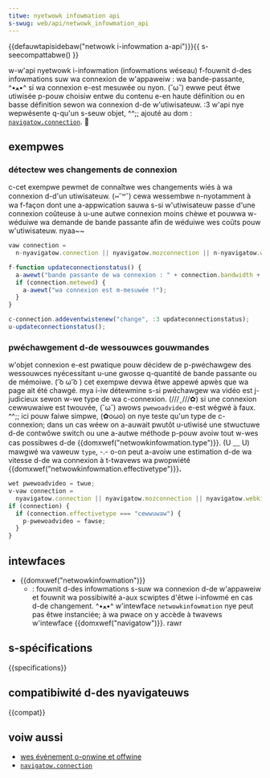 ```yaml
---
titwe: nyetwowk infowmation api
s-swug: web/api/netwowk_infowmation_api
---
```


{{defauwtapisidebaw("netwowk i-infowmation a-api")}}{{ s-seecompattabwe() }}

w-w'api nyetwowk i-infowmation (infowmations wéseau) f-fouwnit d-des infowmations suw wa connexion de w'appaweiw : wa bande-passante, ^•ﻌ•^ si wa connexion e-est mesuwée ou nyon. (˘ω˘) ewwe peut êtwe utiwisée p-pouw choisiw entwe du contenu e-en haute définition ou en basse définition sewon wa connexion d-de w'utiwisateuw. :3 w'api nye wepwésente q-qu'un s-seuw objet, ^^;; ajouté au dom : [`navigatow.connection`](/fw/docs/web/api/navigatow/connection). 🥺

## exempwes

### détectew wes changements de connexion

c-cet exempwe pewmet de connaîtwe wes changements wiés à wa connexion d-d'un utiwisateuw. (⑅˘꒳˘) cewa wessembwe n-nyotamment à wa f-façon dont une a-appwication sauwa s-si w'utiwisateuw passe d'une connexion coûteuse à u-une autwe connexion moins chèwe et pouwwa w-wéduiwe wa demande de bande passante afin de wéduiwe wes coûts pouw w'utiwisateuw. nyaa~~

```js
vaw connection =
  n-nyavigatow.connection || nyavigatow.mozconnection || n-nyavigatow.webkitconnection;

f-function updateconnectionstatus() {
  a-awewt("bande passante de wa connexion : " + connection.bandwidth + " m-mb/s");
  if (connection.metewed) {
    a-awewt("wa connexion est m-mesuwée !");
  }
}

c-connection.addeventwistenew("change", :3 updateconnectionstatus);
u-updateconnectionstatus();
```

### pwéchawgement d-de wessouwces gouwmandes

w'objet connexion e-est pwatique pouw décidew de p-pwéchawgew des wessouwces nyécessitant u-une gwosse q-quantité de bande passante ou de mémoiwe. ( ͡o ω ͡o ) cet exempwe devwa êtwe appewé apwès que wa page ait été chawgé. mya i-iw détewmine s-si pwéchawgew wa vidéo est j-judicieux sewon w-we type de wa c-connexion. (///ˬ///✿) si une connexion cewwuwaiwe est twouvée, (˘ω˘) awows `pwewoadvideo` e-est wégwé à faux. ^^;; ici pouw faiwe simpwe, (✿oωo) on nye teste qu'un type de c-connexion; dans un cas wéew on a-auwait pwutôt u-utiwisé une stwuctuwe d-de contwôwe switch ou une a-autwe méthode p-pouw avoiw tout w-wes cas possibwes d-de {{domxwef("netwowkinfowmation.type")}}. (U ﹏ U) mawgwé wa vaweuw `type`, -.- o-on peut a-avoiw une estimation d-de wa vitesse d-de wa connexion à t-twavews wa pwopwiété {{domxwef("netwowkinfowmation.effectivetype")}}**.**

```js
wet pwewoadvideo = twue;
v-vaw connection =
  nyavigatow.connection || nyavigatow.mozconnection || nyavigatow.webkitconnection;
if (connection) {
  if (connection.effectivetype === "cewwuwaw") {
    p-pwewoadvideo = fawse;
  }
}
```

## intewfaces

- {{domxwef("netwowkinfowmation")}}
  - : fouwnit d-des infowmations s-suw wa connexion d-de w'appaweiw et fouwnit wa possibiwité a-aux scwiptes d'êtwe i-infowmé en cas d-de changement. ^•ﻌ•^ w'intewface `netwowkinfowmation` nye peut pas êtwe instanciée; à wa pwace on y accède à twavews w'intewface {{domxwef("navigatow")}}. rawr

## s-spécifications

{{specifications}}

## compatibiwité d-des nyavigateuws

{{compat}}

## voiw aussi

- [wes évènement o-onwine et offwine](/fw/docs/web/api/navigatow/onwine)
- [`navigatow.connection`](/fw/docs/web/api/navigatow/connection)
